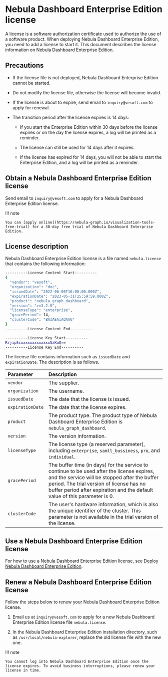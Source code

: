 # Nebula Dashboard Enterprise Edition license

A license is a software authorization certificate used to authorize the use of a software product. When deploying Nebula Dashboard Enterprise Edition, you need to add a license to start it. This document describes the license information on Nebula Dashboard Enterprise Edition.

## Precautions

- If the license file is not deployed, Nebula Dashboard Enterprise Edition cannot be started.

- Do not modify the license file, otherwise the license will become invalid.

- If the license is about to expire, send email to `inquiry@vesoft.com` to apply for renewal.

- The transition period after the license expires is 14 days:

  - If you start the Enterprise Edition within 30 days before the license expires or on the day the license expires, a log will be printed as a reminder.

  - The license can still be used for 14 days after it expires.

  - If the license has expired for 14 days, you will not be able to start the Enterprise Edition, and a log will be printed as a reminder.


## Obtain a Nebula Dashboard Enterprise Edition license

Send email to `inquiry@vesoft.com` to apply for a Nebula Dashboard Enterprise Edition license.

!!! note

    You can [apply online](https://nebula-graph.io/visualization-tools-free-trial) for a 30-day free trial of Nebula Dashboard Enterprise Edition.

## License description

Nebula Dashboard Enterprise Edition license is a file named `nebula.license` that contains the following information:

```bash
----------License Content Start----------
{
  "vendor": "vesoft",
  "organization": "doc",
  "issuedDate": "2022-06-06T16:00:00.000Z",
  "expirationDate": "2023-05-31T15:59:59.000Z",
  "product": "nebula_graph_dashboard",
  "version": ">=3.2.0",
  "licenseType": "enterprise",
  "gracePeriod": 14,
  "clusterCode": "BAIAEAiAQAAG"
}
----------License Content End----------

----------License Key Start----------
Rrjip5cxxxxxxxxxxxxx5zKoQ==
----------License Key End----------
```

The license file contains information such as `issuedDate` and `expirationDate`. The description is as follows.

|Parameter|Description|
|:---|:---|
|`vendor`|The supplier.|
|`organization`|The username.|
|`issuedDate`|The date that the license is issued. |
|`expirationDate`|The date that the license expires.|
|`product`|The product type. The product type of Nebula Dashboard Enterprise Edition is `nebula_graph_dashboard`.|
|`version`|The version information.|
|`licenseType`|The license type (a reserved parameter), including `enterprise`, `samll_bussiness`, `pro`, and `individual`. |
|`gracePeriod`| The buffer time (in days) for the service to continue to be used after the license expires, and the service will be stopped after the buffer period. The trial version of license has no buffer period after expiration and the default value of this parameter is 0. |
|`clusterCode`| The user's hardware information, which is also the unique identifier of the cluster. This parameter is not available in the trial version of the license. |


## Use a Nebula Dashboard Enterprise Edition license

For how to use a Nebula Dashboard Enterprise Edition license, see [Deploy Nebula Dashboard Enterprise Edition](2.deploy-connect-dashboard-ent.md).

## Renew a Nebula Dashboard Enterprise Edition license

Follow the steps below to renew your Nebula Dashboard Enterprise Edition license.

1. Email us at `inquiry@vesoft.com` to apply for a new Nebula Dashboard Enterprise Edition license file `nebula.license`.

2. In the Nebula Dashboard Enterprise Edition installation directory, such as `/usr/local/nebula-explorer`, replace the old license file with the new one. 

!!! note

    You cannot log into Nebula Dashboard Enterprise Edition once the license expires. To avoid business interruptions, please renew your license in time. 
    
